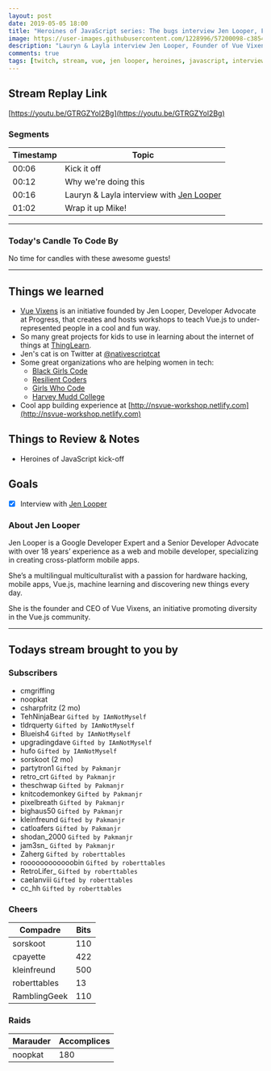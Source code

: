 ```yaml
---
layout: post
date: 2019-05-05 18:00
title: "Heroines of JavaScript series: The bugs interview Jen Looper, Founder of Vue Vixens"
image: https://user-images.githubusercontent.com/1228996/57200098-c3854700-6f4c-11e9-9f9c-30610408e2bd.png
description: "Lauryn & Layla interview Jen Looper, Founder of Vue Vixens and our first Heroine of JavaScript."
comments: true
tags: [twitch, stream, vue, jen looper, heroines, javascript, interview]
---
```


## Stream Replay Link

[https://youtu.be/GTRGZYol2Bg](https://youtu.be/GTRGZYol2Bg)

<!--more-->

### Segments

| Timestamp     | Topic
| ---           | ---
| 00:06         | Kick it off
| 00:12         | Why we're doing this
| 00:16         | Lauryn & Layla interview with [Jen Looper](https://twitter.com/jenlooper)
| 01:02         | Wrap it up Mike!

---

### Today's Candle To Code By

No time for candles with these awesome guests!

---

## Things we learned

- [Vue Vixens](https://vuevixens.org) is an initiative founded by Jen Looper, Developer Advocate at Progress, that creates and hosts workshops to teach Vue.js to under-represented people in a cool and fun way.
- So many great projects for kids to use in learning about the internet of things at [ThingLearn](http://www.thinglearn.com/).
- Jen's cat is on Twitter at [@nativescriptcat](https://twitter.com/nativescriptcat)
- Some great organizations who are helping women in tech:
  - [Black Girls Code](http://www.blackgirlscode.com/)
  - [Resilient Coders](http://www.resilientcoders.org/)
  - [Girls Who Code](https://girlswhocode.com/)
  - [Harvey Mudd College](https://www.hmc.edu/)
- Cool app building experience at [http://nsvue-workshop.netlify.com](http://nsvue-workshop.netlify.com)



## Things to Review & Notes

- Heroines of JavaScript kick-off


## Goals

- [x] Interview with [Jen Looper](https://twitter.com/jenlooper)


### About Jen Looper

Jen Looper is a Google Developer Expert and a Senior Developer Advocate with over 18 years’ experience as a web and mobile developer, specializing in creating cross-platform mobile apps.

She’s a multilingual multiculturalist with a passion for hardware hacking, mobile apps, Vue.js, machine learning and discovering new things every day.

She is the founder and CEO of Vue Vixens, an initiative promoting diversity in the Vue.js community.


---

## Todays stream brought to you by

### Subscribers

- cmgriffing
- noopkat
- csharpfritz (2 mo)
- TehNinjaBear `Gifted by IAmNotMyself`
- tldrquerty `Gifted by IAmNotMyself`
- Blueish4 `Gifted by IAmNotMyself`
- upgradingdave `Gifted by IAmNotMyself`
- hufo `Gifted by IAmNotMyself`
- sorskoot (2 mo)
- partytron1 `Gifted by Pakmanjr`
- retro_crt `Gifted by Pakmanjr`
- theschwap `Gifted by Pakmanjr`
- knitcodemonkey `Gifted by Pakmanjr`
- pixelbreath `Gifted by Pakmanjr`
- bighaus50 `Gifted by Pakmanjr`
- kleinfreund `Gifted by Pakmanjr`
- catloafers `Gifted by Pakmanjr`
- shodan_2000 `Gifted by Pakmanjr`
- jam3sn_ `Gifted by Pakmanjr`
- Zaherg `Gifted by roberttables`
- roooooooooooobin `Gifted by roberttables`
- RetroLifer_ `Gifted by roberttables`
- caelanviii `Gifted by roberttables`
- cc_hh `Gifted by roberttables`

### Cheers

| Compadre      | Bits
| ---           | ---
| sorskoot      | 110
| cpayette      | 422
| kleinfreund   | 500
| roberttables  | 13
| RamblingGeek  | 110

### Raids

| Marauder  | Accomplices
| ---       | ---
| noopkat   | 180
